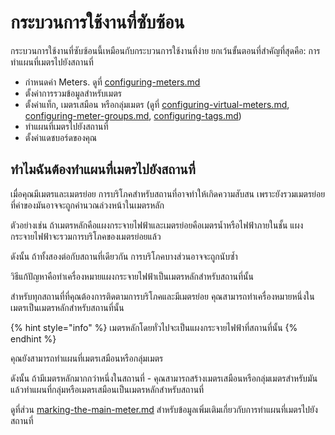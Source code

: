# กระบวนการใช้งานที่ซับซ้อน

กระบวนการใช้งานที่ซับซ้อนนี้เหมือนกับกระบวนการใช้งานที่ง่าย ยกเว้นขั้นตอนที่สำคัญที่สุดคือ: การทำแผนที่เมตรไปยังสถานที่

* กำหนดค่า Meters. ดูที่ [configuring-meters.md](../getting-started/configuring-the-application/configuring-meters.md "mention")
* ตั้งค่าการรวมข้อมูลสำหรับเมตร
* ตั้งค่าแท็ก, เมตรเสมือน หรือกลุ่มเมตร (ดูที่ [configuring-virtual-meters.md](../getting-started/configuring-the-application/configuring-virtual-meters.md "mention"), [configuring-meter-groups.md](../getting-started/configuring-the-application/configuring-meter-groups.md "mention"), [configuring-tags.md](../getting-started/configuring-the-application/configuring-tags.md "mention"))
* ทำแผนที่เมตรไปยังสถานที่
* ตั้งค่าแดชบอร์ดของคุณ



## ทำไมฉันต้องทำแผนที่เมตรไปยังสถานที่

เมื่อคุณมีเมตรและเมตรย่อย การบริโภคสำหรับสถานที่อาจทำให้เกิดความสับสน เพราะยังรวมเมตรย่อยที่ค่าของมันอาจจะถูกคำนวณล่วงหน้าในเมตรหลัก

ตัวอย่างเช่น ถ้าเมตรหลักคือแผงกระจายไฟฟ้าและเมตรย่อยคือเมตรน้ำหรือไฟฟ้าภายในชั้น แผงกระจายไฟฟ้าจะรวมการบริโภคของเมตรย่อยแล้ว

ดังนั้น ถ้าทั้งสองต่อกับสถานที่เดียวกัน การบริโภคบางส่วนอาจจะถูกนับซ้ำ



วิธีแก้ปัญหาคือทำเครื่องหมายแผงกระจายไฟฟ้าเป็นเมตรหลักสำหรับสถานที่นั้น

สำหรับทุกสถานที่ที่คุณต้องการติดตามการบริโภคและมีเมตรย่อย คุณสามารถทำเครื่องหมายหนึ่งในเมตรเป็นเมตรหลักสำหรับสถานที่นั้น

{% hint style="info" %}
เมตรหลักโดยทั่วไปจะเป็นแผงกระจายไฟฟ้าที่สถานที่นั้น
{% endhint %}

คุณยังสามารถทำแผนที่เมตรเสมือนหรือกลุ่มเมตร

ดังนั้น ถ้ามีเมตรหลักมากกว่าหนึ่งในสถานที่ - คุณสามารถสร้างเมตรเสมือนหรือกลุ่มเมตรสำหรับมันแล้วทำแผนที่กลุ่มหรือเมตรเสมือนเป็นเมตรหลักสำหรับสถานที่



ดูที่ส่วน [marking-the-main-meter.md](../getting-started/configuring-the-application/marking-the-main-meter.md "mention") สำหรับข้อมูลเพิ่มเติมเกี่ยวกับการทำแผนที่เมตรไปยังสถานที่